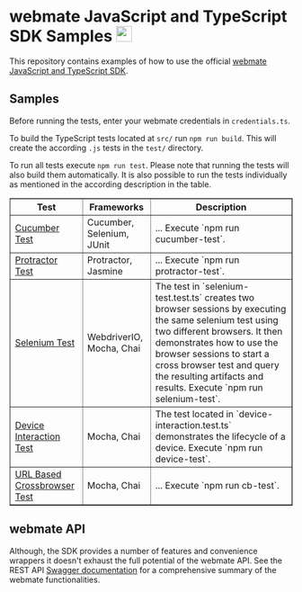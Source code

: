 # webmate JavaScript and TypeScript SDK Samples <img src="https://avatars.githubusercontent.com/u/13346605" alt="webmate logo" width="28"/>

This repository contains examples of how to use the official [webmate JavaScript and TypeScript SDK](https://github.com/webmate-io/webmate-sdk-js).


## Samples

Before running the tests, enter your webmate credentials in `credentials.ts`.

To build the TypeScript tests located at `src/` run `npm run build`. This will create the according `.js` tests in the `test/` directory.

To run all tests execute `npm run test`.
Please note that running the tests will also build them automatically.
It is also possible to run the tests individually as mentioned in the according description in the table.

<table border="1">
    <tr>
        <th>Test</th>
        <th>Frameworks</th>
        <th>Description</th>
    </tr>
    <tr>
        <td>
            <a href="./src/cucumber/example-page.steps.ts">Cucumber Test</a>
        </td>
        <td>Cucumber, Selenium, JUnit</td>
        <td>
            ...
            Execute `npm run cucumber-test`.
        </td>
    </tr>
    <tr>
        <td>
            <a href="./src/protractor/example-page-spec.ts">Protractor Test</a>
        </td>
        <td>Protractor, Jasmine</td>
        <td>
            ...
            Execute `npm run protractor-test`.
        </td>
    </tr>
    <tr>
        <td>
            <a href="./src/selenium-test.test.ts">Selenium Test</a>
        </td>
        <td>WebdriverIO, Mocha, Chai</td>
        <td>
            The test in `selenium-test.test.ts` creates two browser sessions by executing the same selenium test using two different browsers. 
            It then demonstrates how to use the browser sessions to start a cross browser test and query the resulting artifacts and results.
            Execute `npm run selenium-test`.
        </td>
    </tr>
    <tr>
        <td>
            <a href="./src/device-interaction.test.ts">Device Interaction Test</a>
        </td>
        <td>Mocha, Chai</td>
        <td>
            The test located in `device-interaction.test.ts` demonstrates the lifecycle of a device.
            Execute `npm run device-test`.
        </td>
    </tr>
    <tr>
        <td>
            <a href="./src/url-based-crossbrowser-test.test.ts">URL Based Crossbrowser Test</a>
        </td>
        <td>Mocha, Chai</td>
        <td>
            ...
            Execute `npm run cb-test`.
        </td>
    </tr>
</table>


## webmate API

Although, the SDK provides a number of features and convenience wrappers it doesn't exhaust the full potential of the webmate API.
See the REST API [Swagger documentation](https://app.webmate.io/api/swagger) for a comprehensive summary of the webmate functionalities.
